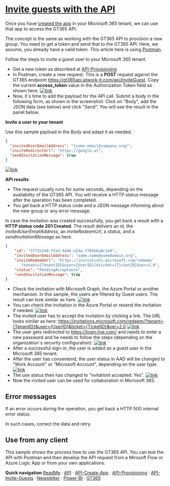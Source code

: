 # [Invite guests with the API](#invite-guest-asp)

Once you have [created the app](./API-create-app.md) in your Microsoft 365 tenant, we can use that app to access the GT365 API.

The concept is the same as working with the GT365 API to provision a new group. You need to get a token and send that to the GT365 API. Here, we assume, you already have a valid token. This article here is using [Postman](https://www.getpostman.com/downloads/).

Follow the steps to invite a guest user to your Microsoft 365 tenant.

- Get a new token as described at [API-Provisioning](./API-provisioning.md).
- In Postman, create a new request. This is a **POST** request against the GT365 endpoint https://gt365api.atwork-it.com/api/InviteGuest. Copy the current **access_token** value in the Authorization Token field as shown here.
[![link](./images/api-invite-1.png)](./images/api-invite-1.png "Click to enlarge")
- Now, it´s time to add the payload for the API call. Submit a body in the following form, as shown in the screenshot. Click on "Body", add the JSON data (see below) and click "Send". You will see the result in the panel below.

**Invite a user to your tenant**

Use this sample payload in the Body and adapt it as needed.

~~~~json
{
  "invitedUserEmailAddress": "{some.email@company.org}",
  "inviteRedirectUrl": "https://google.at",  
  "sendInvitationMessage": true
}
~~~~

[![link](./images/api-invite-2.png)](./images/api-invite-2.png "Click to enlarge")


**API results**

- The request usually runs for some seconds, depending on the availability of the GT365 API. You will receive a HTTP status message after the operation has been completed.
- You get back a HTTP status code and a JSON message informing about the new group or any error message.

In case the invitation was created successfully, you get back a result with a **HTTP status code 201 Created**. The result delivers an *id*, the *invitedUserEmailAddress*, an *inviteRedeemUrl*, a *status*, and a *sendInvitationMessage* as here.

~~~~json
{
    "id": "3771b160-f31d-4d46-a2da-f785b6a8c1ed",
    "invitedUserEmailAddress": "some.name@somedomain.org",
    "inviteRedeemUrl": "https://invitations.microsoft.com/redeem/
       ?tenant={TenantID}&user={UserID}]&ticket={TicketID}&ver=2.0",
    "status": "PendingAcceptance",
    "sendInvitationMessage": true
}
~~~~

- Check the invitation with Microsoft Graph, the Azure Portal or another mechanism. In this sample, the users are filtered by Guest users. The result can look similar as here. 
[![link](./images/api-invite-3.png)](./images/api-invite-3.png "Click to enlarge")
- You can check the invitation in the Azure Portal or resend the invitation if needed.
[![link](./images/api-invite-4.png)](./images/api-invite-4.png "Click to enlarge")
- The invited user has to accept the invitation by clicking a link. The URL looks similar as here:
https://invitations.microsoft.com/redeem/?tenant={TenantID}&user={UserID}&ticket={TicketID}&ver=2.0
[![link](./images/api-invite-5.png)](./images/api-invite-5.png "Click to enlarge")
- The user gets redirected to https://login.live.com/ and needs to enter a new password and he needs to follow the steps (depending on the organization´s security configuration).
[![link](./images/api-invite-6.png)](./images/api-invite-6.png "Click to enlarge")
- After a successful sign-in, the user is added as a guest user in the Microsoft 365 tenant.
- After the user has consentend, the user status in AAD will be changed to "Work Account" or "Microsoft Account", depending on the user type.
[![link](./images/api-invite-7.png)](./images/api-invite-7.png "Click to enlarge")
- The use status then has changed to "nvitationI accepted: Yes".
[![link](./images/api-invite-8.png)](./images/api-invite-8.png "Click to enlarge")
- Now the invited user can be used for collaboration in Microsoft 365.

## Error messages

If an error occurs during the operation, you get back a HTTP 500 internal error status.

In such cases, correct the data and retry.

## Use from any client

This sample shows the process how to use the GT365 API. You can test the API with Postman and then develop the API request from a Mirosoft Flow or Azure Logic App or from your own applications.

**Quick navigation**
[ReadMe](./readme.md) &middot; [API](./API.md) &middot; [API-Create-App](./API-create-app.md) &middot; [API-Provisioning](./API-provisioning.md) &middot; [API-Invite-Guests](./API-invite-guest.md) &middot; [Newsletter](./newsletter.md) &middot; [Power-BI](./power-bi.md) &middot; [GT365](https://governancetoolkit365.com/)
